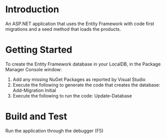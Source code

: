 # Introduction
An ASP.NET application that uses the Entity Framework with code first migrations and a seed method that loads the products.

# Getting Started
To create the Entity Framework database in your LocalDB, in the Package Manager Console window:
1.	Add any missing NuGet Packages as reported by Visual Studio
2.  Execute the following to generate the code that creates the database: Add-Migration Initial
3.	Execute the following to run the code: Update-Database

# Build and Test
Run the application through the debugger (F5)